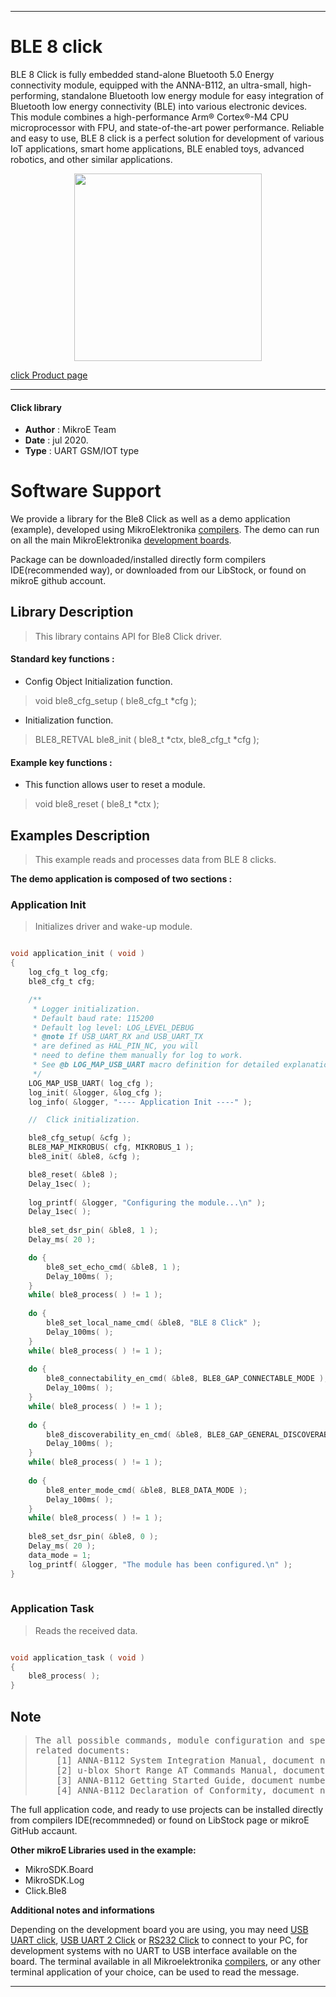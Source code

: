 
---
# BLE 8 click

BLE 8 Click is fully embedded stand-alone Bluetooth 5.0 Energy connectivity module, equipped with the ANNA-B112, an ultra-small, high-performing, standalone Bluetooth low energy module for easy integration of Bluetooth low energy connectivity (BLE) into various electronic devices. This module combines a high-performance Arm® Cortex®-M4 CPU microprocessor with FPU, and state-of-the-art power performance. Reliable and easy to use, BLE 8 click is a perfect solution for development of various IoT applications, smart home applications, BLE enabled toys, advanced robotics, and other similar applications.

<p align="center">
  <img src="https://download.mikroe.com/images/click_for_ide/ble8_click.png" height=300px>
</p>

[click Product page](https://www.mikroe.com/ble-8-click)

---


#### Click library 

- **Author**        : MikroE Team
- **Date**          : jul 2020.
- **Type**          : UART GSM/IOT type


# Software Support

We provide a library for the Ble8 Click 
as well as a demo application (example), developed using MikroElektronika 
[compilers](https://shop.mikroe.com/compilers). 
The demo can run on all the main MikroElektronika [development boards](https://shop.mikroe.com/development-boards).

Package can be downloaded/installed directly form compilers IDE(recommended way), or downloaded from our LibStock, or found on mikroE github account. 

## Library Description

> This library contains API for Ble8 Click driver.

#### Standard key functions :

- Config Object Initialization function.
> void ble8_cfg_setup ( ble8_cfg_t *cfg ); 
 
- Initialization function.
> BLE8_RETVAL ble8_init ( ble8_t *ctx, ble8_cfg_t *cfg );

#### Example key functions :
 
- This function allows user to reset a module.
> void ble8_reset ( ble8_t *ctx );

## Examples Description

> This example reads and processes data from BLE 8 clicks.

**The demo application is composed of two sections :**

### Application Init 

> Initializes driver and wake-up module.

```c

void application_init ( void )
{
    log_cfg_t log_cfg;
    ble8_cfg_t cfg;

    /** 
     * Logger initialization.
     * Default baud rate: 115200
     * Default log level: LOG_LEVEL_DEBUG
     * @note If USB_UART_RX and USB_UART_TX 
     * are defined as HAL_PIN_NC, you will 
     * need to define them manually for log to work. 
     * See @b LOG_MAP_USB_UART macro definition for detailed explanation.
     */
    LOG_MAP_USB_UART( log_cfg );
    log_init( &logger, &log_cfg );
    log_info( &logger, "---- Application Init ----" );

    //  Click initialization.

    ble8_cfg_setup( &cfg );
    BLE8_MAP_MIKROBUS( cfg, MIKROBUS_1 );
    ble8_init( &ble8, &cfg );

    ble8_reset( &ble8 );
    Delay_1sec( );
    
    log_printf( &logger, "Configuring the module...\n" );
    Delay_1sec( );
    
    ble8_set_dsr_pin( &ble8, 1 );
    Delay_ms( 20 );

    do {
        ble8_set_echo_cmd( &ble8, 1 );
        Delay_100ms( );
    }
    while( ble8_process( ) != 1 );
    
    do {
        ble8_set_local_name_cmd( &ble8, "BLE 8 Click" );
        Delay_100ms( );
    }
    while( ble8_process( ) != 1 );
    
    do {
        ble8_connectability_en_cmd( &ble8, BLE8_GAP_CONNECTABLE_MODE );
        Delay_100ms( );
    }
    while( ble8_process( ) != 1 );
    
    do {
        ble8_discoverability_en_cmd( &ble8, BLE8_GAP_GENERAL_DISCOVERABLE_MODE );
        Delay_100ms( );
    }
    while( ble8_process( ) != 1 );
    
    do {
        ble8_enter_mode_cmd( &ble8, BLE8_DATA_MODE );
        Delay_100ms( );
    }
    while( ble8_process( ) != 1 );
    
    ble8_set_dsr_pin( &ble8, 0 );
    Delay_ms( 20 );
    data_mode = 1;
    log_printf( &logger, "The module has been configured.\n" );
}
  
```

### Application Task

> Reads the received data.

```c

void application_task ( void )
{
    ble8_process( );
} 

```

## Note

> <pre>
> The all possible commands, module configuration and specification can be found in the 
> related documents:
>     [1] ANNA-B112 System Integration Manual, document number UBX-18009821 
>     [2] u-blox Short Range AT Commands Manual, document number UBX-14044127 
>     [3] ANNA-B112 Getting Started Guide, document number UBX-18020387 
>     [4] ANNA-B112 Declaration of Conformity, document number UBX-18058993
> </pre>

The full application code, and ready to use projects can be installed directly from compilers IDE(recommneded) or found on LibStock page or mikroE GitHub accaunt.

**Other mikroE Libraries used in the example:** 

- MikroSDK.Board
- MikroSDK.Log
- Click.Ble8

**Additional notes and informations**

Depending on the development board you are using, you may need 
[USB UART click](https://shop.mikroe.com/usb-uart-click), 
[USB UART 2 Click](https://shop.mikroe.com/usb-uart-2-click) or 
[RS232 Click](https://shop.mikroe.com/rs232-click) to connect to your PC, for 
development systems with no UART to USB interface available on the board. The 
terminal available in all Mikroelektronika 
[compilers](https://shop.mikroe.com/compilers), or any other terminal application 
of your choice, can be used to read the message.



---

